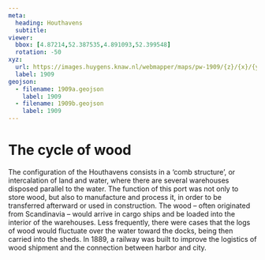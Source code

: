 ```yaml
---
meta:
  heading: Houthavens
  subtitle: 
viewer:
  bbox: [4.87214,52.387535,4.891093,52.399548]
  rotation: -50
xyz:
  url: https://images.huygens.knaw.nl/webmapper/maps/pw-1909/{z}/{x}/{y}.png
  label: 1909
geojson:
  - filename: 1909a.geojson
    label: 1909
  - filename: 1909b.geojson
    label: 1909
---
```

# The cycle of wood
The configuration of the Houthavens consists in a ‘comb structure’, or intercalation of land and water, where there are several warehouses disposed parallel to the water. The function of this port was not only to store wood, but also to manufacture and process it, in order to be transferred afterward or used in construction. The wood – often originated from Scandinavia – would arrive in cargo ships and be loaded into the interior of the warehouses. Less frequently, there were cases that the logs of wood would fluctuate over the water toward the docks, being then carried into the sheds. In 1889, a railway was built to improve the logistics of wood shipment and the connection between harbor and city. 

